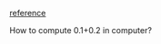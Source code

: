 [reference](https://trekhleb.dev/blog/2021/binary-floating-point/)

How to compute 0.1+0.2 in computer?
